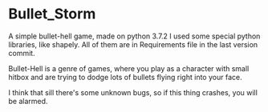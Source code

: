# Bullet_Storm
A simple bullet-hell game, made on python 3.7.2
I used some special python libraries, like shapely. All of them are in Requirements file in the last version commit.

Bullet-Hell is a genre of games, where you play as a character with small hitbox and are trying to dodge 
lots of bullets flying right into your face.

I think that sill there's some unknown bugs, so if this thing crashes, you will be alarmed.
